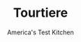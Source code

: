 ---
layout: ../../layouts/MarkdownPostLayout.astro
title: Tourtiere
author: America's Test Kitchen
pubDate: 2023-03-15
description: "Unless your ancestors were French Canadian, tourtiere just may be the most delicious Christmas tradition you’ve never heard of."
image_url: https://res.cloudinary.com/hksqkdlah/image/upload/ar_1:1,c_fill,dpr_2.0,f_auto,fl_lossy.progressive.strip_profile,g_faces:auto,q_auto:low,w_344/SFS_Tourtiere_1892_harb4d
tags: ["Main Courses","Pork","Savory Pies & Tarts","Cookbook Collection"]
calories: 6120
protein: 29
carbohydrates: 49
fats: 49
fiber: 2
ingredients: [", Salt and pepper","3/4 teaspoon, baking soda","2 tablespoons, water","2 pounds, ground pork","2 tablespoons, unsalted butter","2 , onions, chopped fine","3 , garlic cloves, minced","1 teaspoon, minced fresh thyme","1/4 teaspoon, ground allspice","1/4 teaspoon, ground cinnamon","1/4 teaspoon, ground nutmeg","Pinch, ground cloves","3 cups, chicken broth","12 ounces, russet potatoes, peeled and shredded","1/2 cup, sour cream, chilled","1 large, egg, lightly beaten","2 1/2 cups (12 1/2 ounces), all-purpose flour","1/2 teaspoon, salt","12 tablespoons, unsalted butter, cut into 1/2-inch pieces and chilled","1 large, egg yolk lightly beaten with 2 tablespoons water"]
serves: 8
time: "2¼ hours, plus 1½ hours chilling and 2 hours cooling"
instructions: ["FOR THE FILLING: Dissolve 1¼ teaspoons salt and baking soda in water in medium bowl. Add pork and knead with your hands until thoroughly combined. Set aside until needed, at least 20 minutes.","Meanwhile, melt butter in Dutch oven over medium-high heat. Add onions and ¼ teaspoon salt and cook, stirring occasionally, until browned, 7 to 9 minutes. Add garlic, thyme, allspice, cinnamon, nutmeg, cloves, and 1 teaspoon pepper and cook until fragrant, about 1 minute. Add broth and potatoes, scraping up any browned bits, and bring to boil. Reduce heat to medium and simmer, stirring often, until potatoes are tender and rubber spatula leaves trail when dragged across bottom of pot, 15 to 20 minutes.","Add pork to pot, breaking up pieces with spoon, and cook until no longer pink, about 10 minutes. Transfer filling to 13 by 9-inch baking dish and refrigerate, uncovered, stirring occasionally, until completely cool, about 1 hour. (Cooled filling can be refrigerated, covered, for up to 24 hours before assembling pie.)","FOR THE CRUST: Combine sour cream and egg in bowl. Process flour and salt in food processor until combined, about 3 seconds. Add butter and pulse until only pea-size pieces remain, about 10 pulses. Add half of sour cream mixture and pulse until combined, about 5 pulses. Add remaining sour cream mixture and pulse until dough begins to form, about 10 pulses.","Transfer mixture to lightly floured counter and knead briefly until dough comes together. Divide dough in half and form each half into 6-inch disk. Wrap disks tightly in plastic wrap and refrigerate for 1 hour. Let chilled dough sit on counter to soften slightly, about 10 minutes, before rolling.","Adjust oven rack to lowest position and heat oven to 450 degrees. Roll 1 disk of dough into 12‑inch circle on lightly floured counter. Loosely roll dough around rolling pin and gently unroll it onto 9‑inch pie plate, letting excess dough hang over edge. Ease dough into plate by gently lifting edge of dough with your hand while pressing into plate bottom with your other hand. Wrap dough-lined pie plate loosely in plastic and refrigerate until dough is firm, about 30 minutes. Trim overhang to ½ inch beyond lip of pie plate.","Pour filling into dough-lined pie plate. Roll other disk of dough into 12‑inch circle on lightly floured counter. Loosely roll dough around rolling pin and gently unroll it onto filling. Trim overhang to ½ inch beyond lip of pie plate. Pinch edges of top and bottom crusts firmly together. Tuck overhang under itself; folded edge should be flush with edge of pie plate. Crimp dough evenly around edge of pie plate using your fingers. (If dough gets too soft to work with, refrigerate pie for 10 minutes, then continue.)","Cut four 1-inch slits in top of dough. Brush surface with egg wash. Bake until edges are light brown, about 15 minutes. Reduce oven temperature to 375 degrees and continue to bake until crust is deep golden brown and liquid bubbles up through vents, 15 to 20 minutes longer. Let pie cool on wire rack for 2 hours before serving.","TO MAKE AHEAD: Wrapped dough can be refrigerated for up to 2 days or frozen for up to 1 month. If frozen, let dough thaw completely on counter before rolling. Assembled pie (without egg wash) can be refrigerated for up to 24 hours before brushing with egg wash and baking."]
nutrition: ["749 mg Potassium, K","350 mg Phosphorus, P","75 mg Calcium, Ca","4 mg Iron, Fe","53 mg Magnesium, Mg","873 mg Sodium, Na","3 mg Zinc, Zn","49 g Total lipid (fat)","9 mg Niacin","17 g Fatty acids, total monounsaturated","3 g Fatty acids, total polyunsaturated","1 mg Thiamin","6 mg Vitamin C, total ascorbic acid","191 mg Cholesterol","24 g Fatty acids, total saturated","2 g Fiber, total dietary","68 µg Folic acid","43 µg Folate, food","3 g Sugars, total","5 µg Vitamin K (phylloquinone)","244 g Water","49 g Carbohydrate, by difference","159 µg Folate, DFE","29 g Protein","217 µg Vitamin A, RAE","765 kcal Energy","6120 calories"]
notes: "Plan ahead: Both the pie dough and the filling need to chill for an hour or more before the pie can be assembled and baked. If time is short, use store-bought dough. Shred the potatoes on the large holes of a box grater just before cooking. Don’t soak the shreds in water or their starch will wash away and the filling won’t thicken properly. To cool the filling quickly, chill it in a large baking dish. Eat the pie when it’s just slightly warm."
---